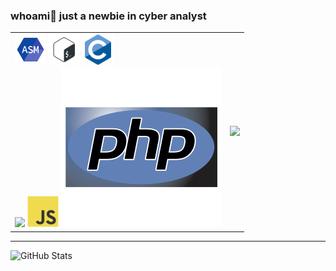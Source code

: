 ### whoami👋 just a newbie in cyber analyst 

<!-- <img src="https://github.com/usagi143/usagi143/blob/main/src/cinnamoroll.png?raw=true" height="50"/> -->

<div align="center">
  <table>
    <tr>
      <td>
        <div>
          <img src="https://github.com/usagi143/usagi143/blob/main/src/icons8-assembly-96.png?raw=true" height="50"/>
          <img src="https://github.com/usagi143/usagi143/blob/main/src/bash-scripting.svg?raw=true" height="50"/>
          <img src="https://github.com/usagi143/usagi143/blob/main/src/c-original.svg?raw=true" height="50"/>
          <br>
          <img src="https://github.com/MarikIshtar007/MarikIshtar007/blob/master/images/python2.png" height="50"/> 
          <img src="https://github.com/usagi143/usagi143/blob/main/src/js.svg?raw=true" height="50"/>
          <img src="https://github.com/usagi143/usagi143/blob/main/src/php.svg?raw=true"/>
        </div>
      </td>
      <td>
        <img src="https://github-readme-stats.vercel.app/api?username=usagi143&show_icons=true&theme=radical" height="150"/>
      </td>
    </tr>
  </table>
</div>


<hr>

<div class="stats" >
  <img src="https://github-readme-stats.vercel.app/api?username=usagi143&show_icons=true&theme=radical" alt="GitHub Stats"/>
</div>


  <!--  e.g. dark, radical, merko, gruvbox, tokyonight, onedark, cobalt, synthwave, highcontrast, dracula). -->
